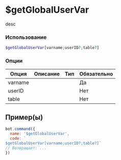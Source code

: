 # $getGlobalUserVar
desc
### Использование
```php
$getGlobalUserVar[varname;userID?;table?]
```

### Опции

| Опция | Описание | Тип | Обязательно |
|--------|-------------|------|----------|
| varname |  |  | Да | 
| userID |  |  | Нет | 
| table |  |  | Нет |
## Пример(ы)

```javascript
bot.command({
  name: '$getGlobalUserVar',
  code: `
$getGlobalUserVar[varname;userID?;table?]`
// Возвращает: ...
})
```